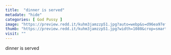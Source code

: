 ```yaml
---
title:  "dinner is served"
metadate: "hide"
categories: [ God Pussy ]
image: "https://preview.redd.it/kuhm3jamzzp51.jpg?auto=webp&s=d96ea97ef1b6f33dc9793121eb91b75845142046"
thumb: "https://preview.redd.it/kuhm3jamzzp51.jpg?width=1080&crop=smart&auto=webp&s=92fd7df98084c2c47f61fb1f89420a3beee06a1e"
visit: ""
---
```

dinner is served
